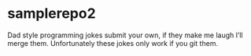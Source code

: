 # samplerepo2
Dad style programming jokes submit your own, if they make me laugh I’ll merge them. Unfortunately these jokes only work if you git them.
